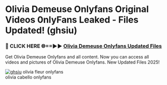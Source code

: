 # Olivia Demeuse Onlyfans Original Videos 0nlyFans Leaked - Files Updated! (ghsiu)

<h3>🔴 CLICK HERE 🌐==►► <a href="https://tinyurl.com/x26r9saj" rel="nofollow">Olivia Demeuse Onlyfans Updated Files</a></h3>

Get Olivia Demeuse Onlyfans and all content. Now you can access all videos and pictures of Olivia Demeuse Onlyfans. New Updated Files 2025!

[![ghsiu](https://i.imgur.com/LkgZPqh.gif)](https://tinyurl.com/x26r9saj)
olivia fleur onlyfans<br>
olivia cabello onlyfans